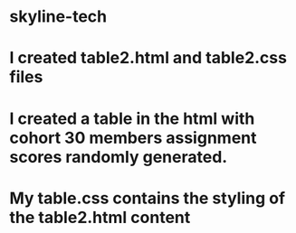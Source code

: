 # skyline-tech
# I created table2.html and table2.css files
# I created a table in the html  with cohort 30 members assignment scores randomly generated.
# My table.css contains the styling of the table2.html content